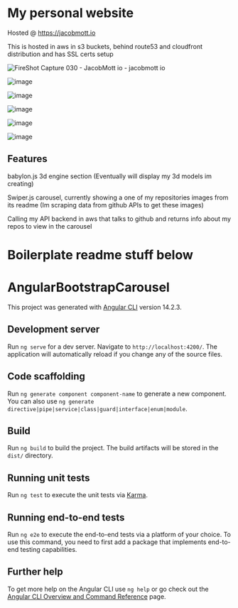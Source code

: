 

# My personal website

Hosted @ https://jacobmott.io

This is hosted in aws in s3 buckets, behind route53 and cloudfront distribution and has SSL certs setup 

![FireShot Capture 030 - JacobMott io - jacobmott io](https://user-images.githubusercontent.com/3318539/193500644-8ce5c07d-7c4a-409e-8fbd-c80459d15efb.png)


![image](https://user-images.githubusercontent.com/3318539/193500738-fa83e902-8cd0-4ea2-b020-83ab7ea6093a.png)

![image](https://user-images.githubusercontent.com/3318539/193502169-6c17ffe4-2750-43bf-a47e-fa52b7237c78.png)


![image](https://user-images.githubusercontent.com/3318539/193500776-69a819d8-833c-4726-9c04-e219947e6d49.png)

![image](https://user-images.githubusercontent.com/3318539/193500799-6082c33e-1563-4769-93ef-85b7f867dde3.png)

![image](https://user-images.githubusercontent.com/3318539/193500833-40d42601-4918-4689-8544-b179ff6adfc6.png)



## Features

babylon.js 3d engine section (Eventually will display my 3d models im creating)

Swiper.js carousel, currently showing a one of my repositories images from its readme (Im scraping data from github APIs to get these images)

Calling my API backend in aws that talks to github and returns info about my repos to view in the carousel




# Boilerplate readme stuff below


# AngularBootstrapCarousel

This project was generated with [Angular CLI](https://github.com/angular/angular-cli) version 14.2.3.

## Development server

Run `ng serve` for a dev server. Navigate to `http://localhost:4200/`. The application will automatically reload if you change any of the source files.

## Code scaffolding

Run `ng generate component component-name` to generate a new component. You can also use `ng generate directive|pipe|service|class|guard|interface|enum|module`.

## Build

Run `ng build` to build the project. The build artifacts will be stored in the `dist/` directory.

## Running unit tests

Run `ng test` to execute the unit tests via [Karma](https://karma-runner.github.io).

## Running end-to-end tests

Run `ng e2e` to execute the end-to-end tests via a platform of your choice. To use this command, you need to first add a package that implements end-to-end testing capabilities.

## Further help

To get more help on the Angular CLI use `ng help` or go check out the [Angular CLI Overview and Command Reference](https://angular.io/cli) page.
